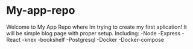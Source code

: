 # My-app-repo

Welcome to My App Repo where Im trying to create my first aplication!
It will be simple blog page with proper setup.
Including:
  -Node
  -Express
  -React
  -knex
  -bookshelf
  -Postgresql
  -Docker
  -Docker-compose
  
